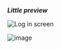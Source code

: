 ***Little preview***

![Log in screen](https://github.com/mazineZ/Discord-remake/assets/103586564/eb90cc42-4e94-4087-bf78-b19f17db84ec)


![image](https://github.com/mazineZ/Discord-remake/assets/103586564/fcea220d-9655-4670-ab86-0a4cec1d105d)
